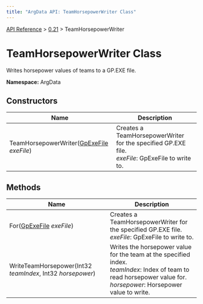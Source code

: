 ```yaml
---
title: "ArgData API: TeamHorsepowerWriter Class"
---
```


[API Reference](/argdata/api/) &gt; [0.21](/argdata/api/0.21/) &gt; TeamHorsepowerWriter

# TeamHorsepowerWriter Class

Writes horsepower values of teams to a GP.EXE file.

**Namespace:** ArgData

## Constructors

<table class="table table-bordered table-striped ">
<thead>
  <tr>
    <th>Name</th>
    <th>Description</th>
  </tr>
</thead>
<tbody>
  <tr>
    <td>TeamHorsepowerWriter(<a href="/argdata/api/0.21/gpexefile/">GpExeFile</a> <em>exeFile</em>)</td>
    <td>Creates a TeamHorsepowerWriter for the specified GP.EXE file.<br /><em>exeFile</em>: GpExeFile to write to.<br /></td>
  </tr>
</tbody>
</table>


## Methods

<table class="table table-bordered table-striped ">
<thead>
  <tr>
    <th>Name</th>
    <th>Description</th>
  </tr>
</thead>
<tbody>
  <tr>
    <td>For(<a href="/argdata/api/0.21/gpexefile/">GpExeFile</a> <em>exeFile</em>)</td>
    <td>Creates a TeamHorsepowerWriter for the specified GP.EXE file.<br /><em>exeFile</em>: GpExeFile to write to.<br /></td>
  </tr>
  <tr>
    <td>WriteTeamHorsepower(Int32 <em>teamIndex</em>, Int32 <em>horsepower</em>)</td>
    <td>Writes the horsepower value for the team at the specified index.<br /><em>teamIndex</em>: Index of team to read horsepower value for.<br /><em>horsepower</em>: Horsepower value to write.<br /></td>
  </tr>
</tbody>
</table>


